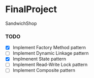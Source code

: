 # FinalProject
SandwichShop


### TODO
- [X] Implement Factory Method pattern
- [ ] Implement Dynamic Linkage pattern
- [X] Implmenent State pattern
- [ ] Implement Read-Write Lock pattern
- [ ] Implement Composite pattern
